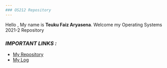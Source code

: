 ```yaml
---
### OS212 Repository
---
```


Hello , My name is **Teuku Faiz Aryasena**.
Welcome my Operating Systems 2021-2 Repository

### *IMPORTANT LINKS :*
- [My Repository](https://github.com/teukufaiz/os212)
- [My Log](https://teukufaiz.github.io/os212/TXT/mylog.txt)
